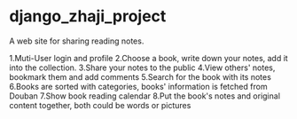 # django_zhaji_project
A web site for sharing reading notes.

1.Muti-User login and profile
2.Choose a book, write down your notes, add it into the collection.
3.Share your notes to the public
4.View others' notes, bookmark them and add comments
5.Search for the book with its notes
6.Books are sorted with categories, books' information is fetched from Douban
7.Show book reading calendar
8.Put the book's notes and original content together, both could be words or pictures
